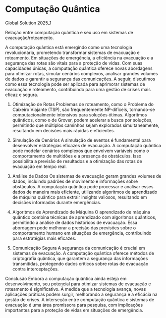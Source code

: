 # Computação Quântica
Global Solution 2025_1 

Relação entre computação quântica e seu uso em sistemas de evacuação/roteamento.

A computação quântica está emergindo como uma tecnologia revolucionária, prometendo transformar sistemas de evacuação e roteamento. Em situações de emergência, a 
eficiência na evacuação e a segurança das rotas são vitais para a proteção de vidas. Com suas capacidades únicas, a computação quântica oferece novas abordagens para otimizar rotas, simular cenários complexos, analisar grandes volumes de dados e garantir a segurança das comunicações. A seguir, discutimos como essa tecnologia pode ser aplicada para aprimorar sistemas de evacuação e roteamento, contribuindo para uma gestão de crises mais eficaz e segura.

1. Otimização de Rotas
Problemas de roteamento, como o Problema do Caixeiro Viajante (TSP), são frequentemente NP-difíceis, tornando-se computacionalmente intensivos para soluções ótimas. Algoritmos quânticos, como o de Grover, podem acelerar a busca por soluções, permitindo que múltiplos caminhos sejam explorados simultaneamente, resultando em decisões mais rápidas e eficientes.

2. Simulação de Cenários
A simulação de eventos é fundamental para desenvolver estratégias eficazes de evacuação. A computação quântica pode modelar cenários complexos que envolvem variáveis como o comportamento de multidões e a presença de obstáculos. Isso possibilita a previsão de resultados e a otimização das rotas de evacuação em tempo real.

3. Análise de Dados
Os sistemas de evacuação geram grandes volumes de dados, incluindo padrões de movimento e informações sobre obstáculos. A computação quântica pode processar e analisar esses dados de maneira mais eficiente, utilizando algoritmos de aprendizado de máquina quântico para extrair insights valiosos, resultando em decisões informadas durante emergências.

4. Algoritmos de Aprendizado de Máquina
O aprendizado de máquina quântico combina técnicas de aprendizado com algoritmos quânticos, permitindo a análise de dados históricos de evacuação. Essa abordagem pode melhorar a precisão das previsões sobre o comportamento humano em situações de emergência, contribuindo para estratégias mais eficazes.

5. Comunicação Segura
A segurança da comunicação é crucial em sistemas de evacuação. A computação quântica oferece métodos de criptografia quântica, que garantem a segurança das informações transmitidas, protegendo dados críticos sobre rotas de evacuação contra interceptações.

Conclusão
Embora a computação quântica ainda esteja em desenvolvimento, seu potencial para otimizar sistemas de evacuação e roteamento é significativo. À medida que a tecnologia avança, novas aplicações práticas podem surgir, melhorando a segurança e a eficácia na gestão de crises. A interseção entre computação quântica e sistemas de evacuação é uma área promissora para pesquisa, com implicações importantes para a proteção de vidas em situações de emergência.
